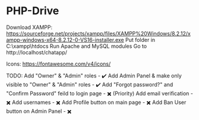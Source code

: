 # PHP-Drive

Download XAMPP: https://sourceforge.net/projects/xampp/files/XAMPP%20Windows/8.2.12/xampp-windows-x64-8.2.12-0-VS16-installer.exe
Put folder in C:\xampp\htdocs
Run Apache and MySQL modules
Go to http://localhost/chatapp/

Icons: https://fontawesome.com/v4/icons/

TODO:
Add "Owner" & "Admin" roles - ✔️
Add Admin Panel & make only visible to "Owner" & "Admin" roles - ✔️
Add "Forgot password?" and "Confirm Password" feild to login page - ✖️ (Priority)
Add email verification - ✖️
Add usernames - ✖️
Add Profile button on main page - ✖️
Add Ban User button on Admin Panel - ✖️
